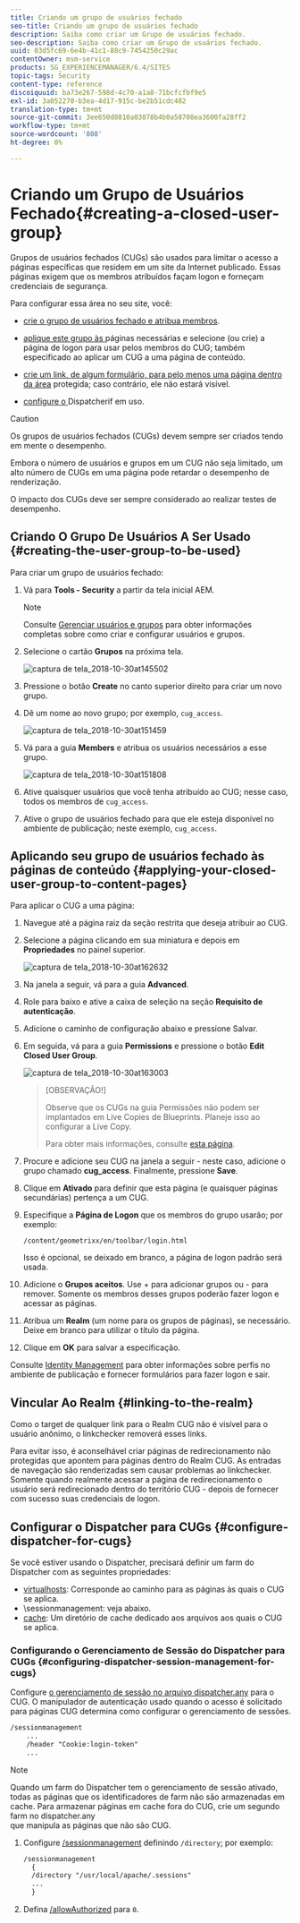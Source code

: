 ```yaml
---
title: Criando um grupo de usuários fechado
seo-title: Criando um grupo de usuários fechado
description: Saiba como criar um Grupo de usuários fechado.
seo-description: Saiba como criar um Grupo de usuários fechado.
uuid: 03d5fc69-6e4b-41c1-88c9-7454250c29ac
contentOwner: msm-service
products: SG_EXPERIENCEMANAGER/6.4/SITES
topic-tags: Security
content-type: reference
discoiquuid: ba73e267-598d-4c70-a1a8-71bcfcfbf9e5
exl-id: 3a052270-b3ea-4d17-915c-be2b51cdc482
translation-type: tm+mt
source-git-commit: 3ee650d0810a03878b4b0a58708ea3600fa28ff2
workflow-type: tm+mt
source-wordcount: '808'
ht-degree: 0%

---
```


# Criando um Grupo de Usuários Fechado{#creating-a-closed-user-group}

Grupos de usuários fechados (CUGs) são usados para limitar o acesso a páginas específicas que residem em um site da Internet publicado. Essas páginas exigem que os membros atribuídos façam logon e forneçam credenciais de segurança.

Para configurar essa área no seu site, você:

* [crie o grupo de usuários fechado e atribua membros](#creating-the-user-group-to-be-used).

* [aplique este grupo às ](#applying-your-closed-user-group-to-content-pages) páginas necessárias e selecione (ou crie) a página de logon para usar pelos membros do CUG; também especificado ao aplicar um CUG a uma página de conteúdo.

* [crie um link, de algum formulário, para pelo menos uma página dentro da área](#linking-to-the-realm) protegida; caso contrário, ele não estará visível.
* [configure o ](#configure-dispatcher-for-cugs) Dispatcherif em uso.

>[!CAUTION]
>
>Os grupos de usuários fechados (CUGs) devem sempre ser criados tendo em mente o desempenho.
>
>Embora o número de usuários e grupos em um CUG não seja limitado, um alto número de CUGs em uma página pode retardar o desempenho de renderização.
>
>O impacto dos CUGs deve ser sempre considerado ao realizar testes de desempenho.

## Criando O Grupo De Usuários A Ser Usado {#creating-the-user-group-to-be-used}

Para criar um grupo de usuários fechado:

1. Vá para **Tools - Security** a partir da tela inicial AEM.

   >[!NOTE]
   >
   >Consulte [Gerenciar usuários e grupos](/help/sites-administering/security.md#managing-users-and-groups) para obter informações completas sobre como criar e configurar usuários e grupos.

1. Selecione o cartão **Grupos** na próxima tela.

   ![captura de tela_2018-10-30at145502](assets/screenshot_2018-10-30at145502.png)

1. Pressione o botão **Create** no canto superior direito para criar um novo grupo.
1. Dê um nome ao novo grupo; por exemplo, `cug_access`.

   ![captura de tela_2018-10-30at151459](assets/screenshot_2018-10-30at151459.png)

1. Vá para a guia **Members** e atribua os usuários necessários a esse grupo.

   ![captura de tela_2018-10-30at151808](assets/screenshot_2018-10-30at151808.png)

1. Ative quaisquer usuários que você tenha atribuído ao CUG; nesse caso, todos os membros de `cug_access`.
1. Ative o grupo de usuários fechado para que ele esteja disponível no ambiente de publicação; neste exemplo, `cug_access`.

## Aplicando seu grupo de usuários fechado às páginas de conteúdo {#applying-your-closed-user-group-to-content-pages}

Para aplicar o CUG a uma página:

1. Navegue até a página raiz da seção restrita que deseja atribuir ao CUG.
1. Selecione a página clicando em sua miniatura e depois em **Propriedades** no painel superior.

   ![captura de tela_2018-10-30at162632](assets/screenshot_2018-10-30at162632.png)

1. Na janela a seguir, vá para a guia **Advanced**.
1. Role para baixo e ative a caixa de seleção na seção **Requisito de autenticação**.

1. Adicione o caminho de configuração abaixo e pressione Salvar.
1. Em seguida, vá para a guia **Permissions** e pressione o botão **Edit Closed User Group**.

   ![captura de tela_2018-10-30at163003](assets/screenshot_2018-10-30at163003.png)

   >[OBSERVAÇÃO!]
   >
   > Observe que os CUGs na guia Permissões não podem ser implantados em Live Copies de Blueprints. Planeje isso ao configurar a Live Copy.
   >
   > Para obter mais informações, consulte [esta página](closed-user-groups.md#aem-livecopy).

1. Procure e adicione seu CUG na janela a seguir - neste caso, adicione o grupo chamado **cug_access**. Finalmente, pressione **Save**.
1. Clique em **Ativado** para definir que esta página (e quaisquer páginas secundárias) pertença a um CUG.
1. Especifique a **Página de Logon** que os membros do grupo usarão; por exemplo:

   `/content/geometrixx/en/toolbar/login.html`

   Isso é opcional, se deixado em branco, a página de logon padrão será usada.

1. Adicione o **Grupos aceitos**. Use + para adicionar grupos ou - para remover. Somente os membros desses grupos poderão fazer logon e acessar as páginas.
1. Atribua um **Realm** (um nome para os grupos de páginas), se necessário. Deixe em branco para utilizar o título da página.
1. Clique em **OK** para salvar a especificação.

Consulte [Identity Management](/help/sites-administering/identity-management.md) para obter informações sobre perfis no ambiente de publicação e fornecer formulários para fazer logon e sair.

## Vincular Ao Realm {#linking-to-the-realm}

Como o target de qualquer link para o Realm CUG não é visível para o usuário anônimo, o linkchecker removerá esses links.

Para evitar isso, é aconselhável criar páginas de redirecionamento não protegidas que apontem para páginas dentro do Realm CUG. As entradas de navegação são renderizadas sem causar problemas ao linkchecker. Somente quando realmente acessar a página de redirecionamento o usuário será redirecionado dentro do território CUG - depois de fornecer com sucesso suas credenciais de logon.

## Configurar o Dispatcher para CUGs {#configure-dispatcher-for-cugs}

Se você estiver usando o Dispatcher, precisará definir um farm do Dispatcher com as seguintes propriedades:

* [virtualhosts](https://helpx.adobe.com/experience-manager/dispatcher/using/dispatcher-configuration.html#identifying-virtual-hosts-virtualhosts): Corresponde ao caminho para as páginas às quais o CUG se aplica.
* \sessionmanagement: veja abaixo.
* [cache](https://helpx.adobe.com/experience-manager/dispatcher/using/dispatcher-configuration.html#configuring-the-dispatcher-cache-cache): Um diretório de cache dedicado aos arquivos aos quais o CUG se aplica.

### Configurando o Gerenciamento de Sessão do Dispatcher para CUGs {#configuring-dispatcher-session-management-for-cugs}

Configure [o gerenciamento de sessão no arquivo dispatcher.any](https://helpx.adobe.com/experience-manager/dispatcher/using/dispatcher-configuration.html#enabling-secure-sessions-sessionmanagement) para o CUG. O manipulador de autenticação usado quando o acesso é solicitado para páginas CUG determina como configurar o gerenciamento de sessões.

```xml
/sessionmanagement
    ...
    /header "Cookie:login-token" 
    ...
```

>[!NOTE]
>
>Quando um farm do Dispatcher tem o gerenciamento de sessão ativado, todas as páginas que os identificadores de farm não são armazenadas em cache. Para armazenar páginas em cache fora do CUG, crie um segundo farm no dispatcher.any\
>que manipula as páginas que não são CUG.

1. Configure [/sessionmanagement](https://helpx.adobe.com/experience-manager/dispatcher/using/dispatcher-configuration.html#enabling-secure-sessions-sessionmanagement) definindo `/directory`; por exemplo:

   ```xml
   /sessionmanagement
     {
     /directory "/usr/local/apache/.sessions"
     ...
     }
   ```

1. Defina [/allowAuthorized](https://helpx.adobe.com/experience-manager/dispatcher/using/dispatcher-configuration.html#caching-when-authentication-is-used) para `0`.
